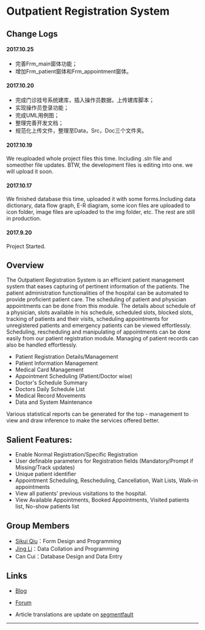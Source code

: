 # Outpatient Registration System

## Change Logs

#### 2017.10.25

- 完善Frm_main窗体功能；
- 增加Frm_patient窗体和Frm_appointment窗体。

#### 2017.10.20

- 完成门诊挂号系统建库，插入操作员数据，上传建库脚本；
- 实现操作员登录功能；
- 完成UML用例图；
- 整理完善开发文档；
- 规范化上传文件，整理至Data，Src，Doc三个文件夹。

#### 2017.10.19

We reuploaded whole project files this time. Including .sln file and someother file updates. BTW, the development files is editing into one. we will upload it soon.

#### 2017.10.17

We finished database this time, uploaded it with some forms.Including data dictionary, data flow graph, E-R diagram, some icon files are uploaded to icon folder, image files are uploaded to the img folder, etc. The rest are still in production.

#### 2017.9.20

Project Started.

## Overview

   The Outpatient Registration System is an efficient patient management system that eases capturing of pertinent information of the patients. The patient administration functionalities of the hospital can be automated to provide proficient patient care. The scheduling of patient and physician appointments can be done from this module. The details about schedule of a physician, slots available in his schedule, scheduled slots, blocked slots, tracking of patients and their visits, scheduling appointments for unregistered patients and emergency patients can be viewed effortlessly. Scheduling, rescheduling and manipulating of appointments can be done easily from our patient registration module. Managing of patient records can also be handled effortlessly.
   
- Patient Registration Details/Management
- Patient Information Management
- Medical Card Management
- Appointment Scheduling (Patient/Doctor wise)
- Doctor's Schedule Summary
- Doctors Daily Schedule List
- Medical Record Movements
- Data and System Maintenance

Various statistical reports can be generated for the top - management to view and draw inference to make the services offered better.

## Salient Features:

- Enable Normal Registration/Specific Registration
- User definable parameters for Registration fields (Mandatory/Prompt if Missing/Track updates)
- Unique patient identifier
- Appointment Scheduling, Rescheduling, Cancellation, Wait Lists, Walk-in appointments
- View all patients’ previous visitations to the hospital.
- View Available Appointments, Booked Appointments, Visited patients list, No-show patients list

## Group Members
- [Sikui Qiu](https://github.com/qskui1314)：Form Design and Programming
- [Jing Li](https://github.com/jl223vy)：Data Collation and Programming
- Can Cui：Database Design and Data Entry

## Links

- [Blog](https://www.cnblogs.com/qq1353842241)  

- [Forum](http://my.csdn.net/qsining)

- Article translations are update on [segmentfault](https://segmentfault.com/u/jl223vy)

-----

